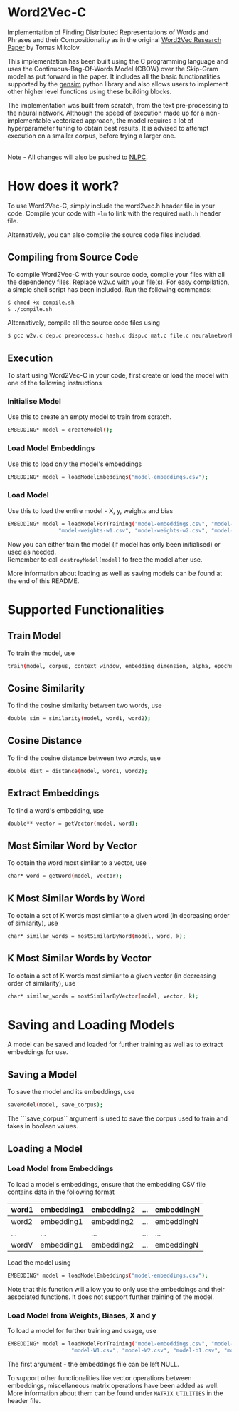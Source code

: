 # Word2Vec-C
Implementation of Finding Distributed Representations of Words and Phrases and their Compositionality as in the original [Word2Vec Research Paper](https://papers.nips.cc/paper/5021-distributed-representations-of-words-and-phrases-and-their-compositionality) by Tomas Mikolov.<br>

This implementation has been built using the C programming language and uses the Continuous-Bag-Of-Words Model (CBOW) over the Skip-Gram model as put forward in the paper. It includes all the basic functionalities supported by the [gensim](https://radimrehurek.com/gensim/models/word2vec.html) python library and also allows users to implement other higher level functions using these building blocks.<br>

The implementation was built from scratch, from the text pre-processing to the neural network. Although the speed of execution made up for a non-implementable vectorized approach, the model requires a lot of hyperparameter tuning to obtain best results. It is advised to attempt execution on a smaller corpus, before trying a larger one.<br><br>

Note - All changes will also be pushed to [NLPC](https://github.com/aditeyabaral/NLPC).

# How does it work?

To use Word2Vec-C, simply include the word2vec.h header file in your code. Compile your code with ```-lm``` to link with the required ```math.h``` header file. <br>

Alternatively, you can also compile the source code files included.

## Compiling from Source Code

To compile Word2Vec-C with your source code, compile your files with all the dependency files. Replace w2v.c with your file(s). For easy compilation, a simple shell script has been included. Run the following commands:<br>

```sh
$ chmod +x compile.sh
$ ./compile.sh
```

Alternatively, compile all the source code files using <br>
```sh
$ gcc w2v.c dep.c preprocess.c hash.c disp.c mat.c file.c neuralnetwork.c func.c mem.c -lm
```

## Execution

To start using Word2Vec-C in your code, first create or load the model with one of the following instructions

### Initialise Model
Use this to create an empty model to train from scratch.

```sh
EMBEDDING* model = createModel();
```

### Load Model Embeddings
Use this to load only the model's embeddings

```sh
EMBEDDING* model = loadModelEmbeddings("model-embeddings.csv");
```

### Load Model
Use this to load the entire model - X, y, weights and bias

```sh
EMBEDDING* model = loadModelForTraining("model-embeddings.csv", "model-X.csv", "model-y.csv", 
                "model-weights-w1.csv", "model-weights-w2.csv", "model-bias-b1.csv", "model-bias-b2.csv");
```

Now you can either train the model (if model has only been initialised) or used as needed. <br>
Remember to call ```destroyModel(model)``` to free the model after use.

More information about loading as well as saving models can be found at the end of this README.

# Supported Functionalities

## Train Model

To train the model, use
```sh
train(model, corpus, context_window, embedding_dimension, alpha, epochs, random_state, save_model_corpus);
```

## Cosine Similarity 
To find the cosine similarity between two words, use
```sh
double sim = similarity(model, word1, word2);
```
## Cosine Distance
To find the cosine distance between two words, use 
```sh
double dist = distance(model, word1, word2);
```
## Extract Embeddings 
To find a word's embedding, use
```sh
double** vector = getVector(model, word);
```
## Most Similar Word by Vector 
To obtain the word most similar to a vector, use
```sh
char* word = getWord(model, vector);
```
## K Most Similar Words by Word 
To obtain a set of K words most similar to a given word (in decreasing order of similarity), use
```sh
char* similar_words = mostSimilarByWord(model, word, k);
```
## K Most Similar Words by Vector
To obtain a set of K words most similar to a given vector (in decreasing order of similarity), use
```sh
char* similar_words = mostSimilarByVector(model, vector, k);
```

# Saving and Loading Models

A model can be saved and loaded for further training as well as to extract embeddings for use. 

## Saving a Model
To save the model and its embeddings, use

```sh
saveModel(model, save_corpus);
```
The ```save_corpus`` argument is used to save the corpus used to train and takes in boolean values.

## Loading a Model

### Load Model from Embeddings
To load a model's embeddings, ensure that the embedding CSV file contains data in the following format

| word1 | embedding1 | embedding2 | ... | embeddingN |
|-------|------------|------------|-----|------------|
| word2 | embedding1 | embedding2 | ... | embeddingN |
| ...   | ...        | ...        | ... | ...        |
| wordV | embedding1 | embedding2 | ... | embeddingN |

Load the model using
```sh
EMBEDDING* model = loadModelEmbeddings("model-embeddings.csv");
```

Note that this function will allow you to only use the embeddings and their associated functions. It does not support further training of the model. 

### Load Model from Weights, Biases, X and y
To load a model for further training and usage, use 

```sh
EMBEDDING* model = loadModelForTraining("model-embeddings.csv", "model-X.csv", "model-y.csv", 
                    "model-W1.csv", "model-W2.csv", "model-b1.csv", "model-b2.csv");
```
The first argument - the embeddings file can be left NULL. 


To support other functionalities like vector operations between embeddings, miscellaneous matrix operations have been added as well. More information about them can be found under ```MATRIX UTILITIES``` in the header file.
